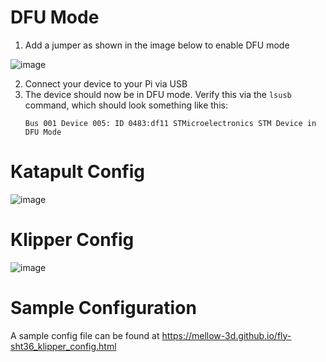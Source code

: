 
# DFU Mode
1.  Add a jumper as shown in the image below to enable DFU mode
  
  ![image](https://github.com/Esoterical/voron_canbus/assets/124253477/0420edcd-512f-4f11-9353-5d8f3fc90e1f)

2. Connect your device to your Pi via USB
3. The device should now be in DFU mode. Verify this via the `lsusb` command, which should look something like this:
    ```
    Bus 001 Device 005: ID 0483:df11 STMicroelectronics STM Device in DFU Mode
    ```

# Katapult Config

![image](https://user-images.githubusercontent.com/124253477/228767194-0ee2d789-13b2-44f4-99aa-f0a7f750c99c.png)

# Klipper Config

![image](https://user-images.githubusercontent.com/124253477/221396323-83dd84e5-b661-4472-8074-ea45aa19dced.png)


# Sample Configuration

A sample config file can be found at https://mellow-3d.github.io/fly-sht36_klipper_config.html
